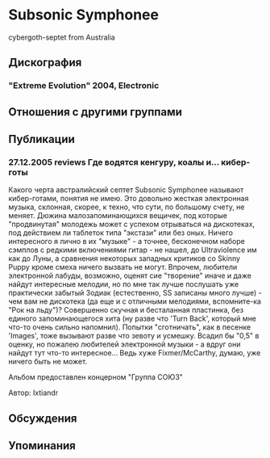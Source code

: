 # Subsonic Symphonee

cybergoth-septet from Australia

## Дискография

### "Extreme Evolution" 2004, Electronic




## Отношения с другими группами


## Публикации

### 27.12.2005 reviews Где водятся кенгуру, коалы и... кибер-готы

<P>Какого черта австралийский септет Subsonic Symphonee&nbsp;называют кибер-готами, понятия не имею. Это довольно жесткая электронная музыка, склонная, скорее, к техно, что сути, по большому счету, не меняет. Дюжина малозапоминающихся вещичек, под которые "продвинутая" молодежь может с успехом отрываться на дискотеках, под действием ли таблеток типа "экстази" или без оных. Ничего интересного я лично в их "музыке" - а точнее, бесконечном наборе сэмплов с редкими включениями гитар - не нашел, до Ultraviolence им как до Луны, а сравнения некоторых западных критиков со Skinny Puppy кроме смеха ничего вызвать не могут. Впрочем, любители электронной лабуды, возможно, оценят сие "творение" иначе и даже найдут интересные мелодии, но по мне так лучше послушать уже практически забытый Зодиак (естественно, SS записаны много лучше) - чем вам не дискотека (да еще и с отличными мелодиями, вспомните-ка "Рок на льду")? Совершенно скучная и бесталанная пластинка, без единого запоминающегося хита (ну разве что 'Turn Back', который мне что-то очень сильно напомнил). Попытки "сготничать", как в песенке 'Images', тоже вызывают разве что зевоту и усмешку. Всадил бы "0,5" в оценку, но пожалею любителей электронной музыки - а вдруг они найдут тут что-то интересное... Ведь хуже Fixmer/McCarthy, думаю, уже ничего быть не может.</P>
<P>Альбом предоставлен концерном "Группа СОЮЗ"</P>
Автор: Ixtiandr


## Обсуждения


## Упоминания

